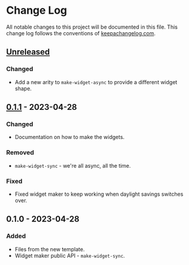 # Change Log
All notable changes to this project will be documented in this file. This change log follows the conventions of [keepachangelog.com](http://keepachangelog.com/).

## [Unreleased]
### Changed
- Add a new arity to `make-widget-async` to provide a different widget shape.

## [0.1.1] - 2023-04-28
### Changed
- Documentation on how to make the widgets.

### Removed
- `make-widget-sync` - we're all async, all the time.

### Fixed
- Fixed widget maker to keep working when daylight savings switches over.

## 0.1.0 - 2023-04-28
### Added
- Files from the new template.
- Widget maker public API - `make-widget-sync`.

[Unreleased]: https://github.com/io-orkes/clojure-sdk-examples/compare/0.1.1...HEAD
[0.1.1]: https://github.com/io-orkes/clojure-sdk-examples/compare/0.1.0...0.1.1
